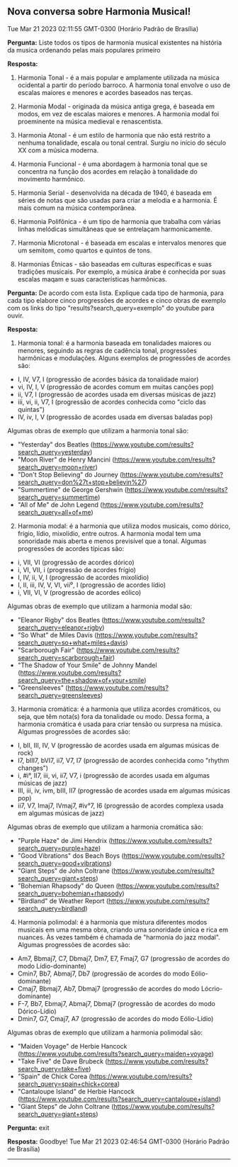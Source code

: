 
## Nova conversa sobre Harmonia Musical!
Tue Mar 21 2023 02:11:55 GMT-0300 (Horário Padrão de Brasília)

**Pergunta:** Liste todos os tipos de harmonia musical existentes na história da musica ordenando pelas mais populares primeiro

**Resposta:** 

1. Harmonia Tonal - é a mais popular e amplamente utilizada na música ocidental a partir do período barroco. A harmonia tonal envolve o uso de escalas maiores e menores e acordes baseados nas terças.

2. Harmonia Modal - originada da música antiga grega, é baseada em modos, em vez de escalas maiores e menores. A harmonia modal foi proeminente na música medieval e renascentista.

3. Harmonia Atonal - é um estilo de harmonia que não está restrito a nenhuma tonalidade, escala ou tonal central. Surgiu no início do século XX com a música moderna.

4. Harmonia Funcional - é uma abordagem à harmonia tonal que se concentra na função dos acordes em relação à tonalidade do movimento harmônico.

5. Harmonia Serial - desenvolvida na década de 1940, é baseada em séries de notas que são usadas para criar a melodia e a harmonia. É mais comum na música contemporânea.

6. Harmonia Polifônica - é um tipo de harmonia que trabalha com várias linhas melódicas simultâneas que se entrelaçam harmonicamente.

7. Harmonia Microtonal - é baseada em escalas e intervalos menores que um semitom, como quartos e quintos de tons.

8. Harmonias Étnicas - são baseadas em culturas específicas e suas tradições musicais. Por exemplo, a música árabe é conhecida por suas escalas maqam e suas características harmônicas.

**Pergunta:** De acordo com esta lista. Explique cada tipo de harmonia, para cada tipo elabore cinco progressões de acordes e cinco obras de exemplo com os links do tipo "results?search_query=exemplo" do youtube para ouvir.

**Resposta:** 

1) Harmonia tonal: é a harmonia baseada em tonalidades maiores ou menores, seguindo as regras de cadência tonal, progressões harmônicas e modulações. Alguns exemplos de progressões de acordes são:

- I, IV, V7, I (progressão de acordes básica da tonalidade maior)
- vi, IV, I, V (progressão de acordes comum em muitas canções pop)
- ii, V7, I (progressão de acordes usada em diversas músicas de jazz)
- iii, vi, ii, V7, I (progressão de acordes conhecida como "ciclo das quintas")
- IV, iv, I, V (progressão de acordes usada em diversas baladas pop)

Algumas obras de exemplo que utilizam a harmonia tonal são:

- "Yesterday" dos Beatles (https://www.youtube.com/results?search_query=yesterday)
- "Moon River" de Henry Mancini (https://www.youtube.com/results?search_query=moon+river)
- "Don't Stop Believing" do Journey (https://www.youtube.com/results?search_query=don%27t+stop+believin%27)
- "Summertime" de George Gershwin (https://www.youtube.com/results?search_query=summertime)
- "All of Me" de John Legend (https://www.youtube.com/results?search_query=all+of+me)

2) Harmonia modal: é a harmonia que utiliza modos musicais, como dórico, frígio, lídio, mixolídio, entre outros. A harmonia modal tem uma sonoridade mais aberta e menos previsível que a tonal. Algumas progressões de acordes típicas são:

- i, VII, VI (progressão de acordes dórico)
- i, VI, VII, i (progressão de acordes frígio)
- I, IV, ii, V, I (progressão de acordes mixolídio)
- I, II, iii, IV, V, VI, vii⁰, I (progressão de acordes lídio)
- i, VII, VI, V (progressão de acordes eólico)

Algumas obras de exemplo que utilizam a harmonia modal são:

- "Eleanor Rigby" dos Beatles (https://www.youtube.com/results?search_query=eleanor+rigby)
- "So What" de Miles Davis (https://www.youtube.com/results?search_query=so+what+miles+davis)
- "Scarborough Fair" (https://www.youtube.com/results?search_query=scarborough+fair)
- "The Shadow of Your Smile" de Johnny Mandel (https://www.youtube.com/results?search_query=the+shadow+of+your+smile)
- "Greensleeves" (https://www.youtube.com/results?search_query=greensleeves)

3) Harmonia cromática: é a harmonia que utiliza acordes cromáticos, ou seja, que têm nota(s) fora da tonalidade ou modo. Dessa forma, a harmonia cromática é usada para criar tensão ou surpresa na música. Algumas progressões de acordes são:

- I, bII, III, IV, V (progressão de acordes usada em algumas músicas de rock)
- I7, bIII7, bVI7, ii7, V7, I7 (progressão de acordes conhecida como "rhythm changes")
- i, #i°, II7, iii, vi, ii7, V7, i (progressão de acordes usada em algumas músicas de jazz)
- III, iii, iv, ivm, bIII, II7 (progressão de acordes usada em algumas músicas pop)
- ii7, V7, Imaj7, IVmaj7, #iv°7, I6 (progressão de acordes complexa usada em algumas músicas de jazz)

Algumas obras de exemplo que utilizam a harmonia cromática são:

- "Purple Haze" de Jimi Hendrix (https://www.youtube.com/results?search_query=purple+haze)
- "Good Vibrations" dos Beach Boys (https://www.youtube.com/results?search_query=good+vibrations)
- "Giant Steps" de John Coltrane (https://www.youtube.com/results?search_query=giant+steps)
- "Bohemian Rhapsody" do Queen (https://www.youtube.com/results?search_query=bohemian+rhapsody)
- "Birdland" de Weather Report (https://www.youtube.com/results?search_query=birdland)

4) Harmonia polimodal: é a harmonia que mistura diferentes modos musicais em uma mesma obra, criando uma sonoridade única e rica em nuances. Às vezes também é chamada de "harmonia do jazz modal". Algumas progressões de acordes são:

- Am7, Bbmaj7, C7, Dbmaj7, Dm7, E7, Fmaj7, G7 (progressão de acordes do modo Lídio-dominante)
- Cmin7, Bb7, Abmaj7, Db7 (progressão de acordes do modo Eólio- dominante)
- Cmaj7, Bbmaj7, Ab7, Dbmaj7 (progressão de acordes do modo Lócrio-dominante)
- F-7, Bb7, Ebmaj7, Abmaj7, Dbmaj7 (progressão de acordes do modo Dórico-Lídio)
- Dmin7, G7, Cmaj7, A7 (progressão de acordes do modo Eólio-Lídio)

Algumas obras de exemplo que utilizam a harmonia polimodal são:

- "Maiden Voyage" de Herbie Hancock (https://www.youtube.com/results?search_query=maiden+voyage)
- "Take Five" de Dave Brubeck (https://www.youtube.com/results?search_query=take+five)
- "Spain" de Chick Corea (https://www.youtube.com/results?search_query=spain+chick+corea)
- "Cantaloupe Island" de Herbie Hancock (https://www.youtube.com/results?search_query=cantaloupe+island)
- "Giant Steps" de John Coltrane (https://www.youtube.com/results?search_query=giant+steps)

**Pergunta:** exit

**Resposta:** Goodbye! 
Tue Mar 21 2023 02:46:54 GMT-0300 (Horário Padrão de Brasília)
<hr>